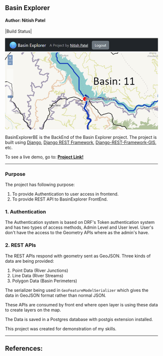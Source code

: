 ## Basin Explorer
#### Author: Nitish Patel
|Build Status|

![Project Image](https://github.com/nitish8090/BasinExplorer-BE/blob/master/preview.png?raw=true)

BasinExplorerBE is the BackEnd of the Basin Explorer project. The project is built using [Django](https://github.com/django/django), [Django REST Framework](https://github.com/encode/django-rest-framework), [Django-REST-Framework-GIS](https://github.com/openwisp/django-rest-framework-gis), etc. 

To see a live demo, go to:
**[Project Link!](https://www.nitishpatel.in/preview/basinexplorer)**

<hr>

### Purpose
The project has following purpose:
1. To provide Authentication to user access in frontend.
2. To provide REST API to BasinExplorer FrontEnd.


### 1. Authentication
The Authentication system is based on DRF's Token authentication system and has two types of access methods, Admin Level and User level. User's don't have the access to the Geometry APIs where as the admin's have.

### 2. REST APIs
The REST APIs respond with geometry sent as GeoJSON. Three kinds of data are being provided:
1. Point Data (River Junctions)
2. Line Data (River Streams)
3. Polygon Data (Basin Perimeters)

The serializer being used in `GeoFeatureModelSerializer` which gives the data in GeoJSON format rather than normal JSON. 

These APIs are consumed by front end where open layer is using these data to create layers on the map.

The Data is saved in a Postgres database with postgis extension installed. 

This project was created for demonstration of my skills.

<hr>

References:
- 

